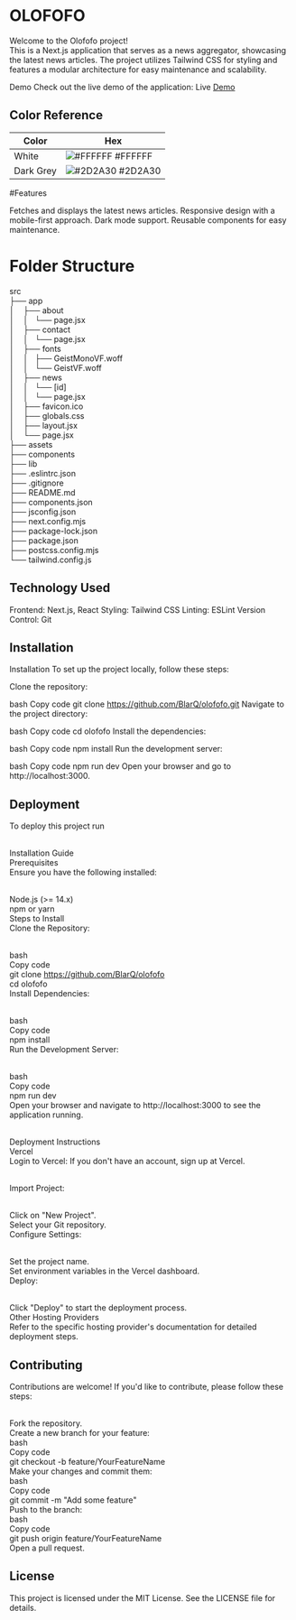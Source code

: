 
# OLOFOFO

Welcome to the Olofofo project! <br/> This is a Next.js application that serves as a news aggregator, showcasing the latest news articles. The project utilizes Tailwind CSS for styling and features a modular architecture for easy maintenance and scalability.


Demo
Check out the live demo of the application: Live [Demo](https://blarq.github.io/OLOFOFO//)

## Color Reference

| Color             | Hex                                                                |
| ----------------- | ------------------------------------------------------------------ |
| White | ![#FFFFFF](https://via.placeholder.com/10/ffffff?text=+) #FFFFFF |
| Dark Grey | ![#2D2A30](https://via.placeholder.com/10/A9A9A9?text=+) #2D2A30 |

#Features

Fetches and displays the latest news articles. Responsive design with a mobile-first approach. Dark mode support. Reusable components for easy maintenance.

# Folder Structure

src <br/>
├── app <br/>
│ &nbsp;&nbsp;&nbsp;├── about <br/>
│ &nbsp;&nbsp;&nbsp;│  &nbsp; └── page.jsx <br/>
│ &nbsp;&nbsp;&nbsp;├── contact <br/>
│ &nbsp;&nbsp;&nbsp;│  &nbsp; └── page.jsx <br/>
│ &nbsp;&nbsp;&nbsp;├── fonts <br/>
│ &nbsp;&nbsp;&nbsp;│ &nbsp;  ├── GeistMonoVF.woff <br/>
│ &nbsp;&nbsp;&nbsp;│  &nbsp; └── GeistVF.woff <br/>
│ &nbsp;&nbsp;&nbsp;├── news <br/>
│ &nbsp;&nbsp;&nbsp;│  &nbsp; └── [id] <br/>
│ &nbsp;&nbsp;&nbsp;│   &nbsp;     └── page.jsx <br/>
│ &nbsp;&nbsp;&nbsp;├── favicon.ico <br/>
│ &nbsp;&nbsp;&nbsp;├── globals.css <br/>
│ &nbsp;&nbsp;&nbsp;├── layout.jsx <br/>
│ &nbsp;&nbsp;&nbsp;└── page.jsx <br/>
├── assets <br/>
├── components <br/>
├── lib <br/>
├── .eslintrc.json <br/>
├── .gitignore <br/>
├── README.md <br/>
├── components.json <br/>
├── jsconfig.json <br/>
├── next.config.mjs <br/>
├── package-lock.json <br/>
├── package.json <br/>
├── postcss.config.mjs <br/>
└── tailwind.config.js

## Technology Used

Frontend: Next.js, React
Styling: Tailwind CSS
Linting: ESLint
Version Control: Git

## Installation

Installation
To set up the project locally, follow these steps:

Clone the repository:

bash
Copy code
git clone https://github.com/BlarQ/olofofo.git
Navigate to the project directory:

bash
Copy code
cd olofofo
Install the dependencies:

bash
Copy code
npm install
Run the development server:

bash
Copy code
npm run dev
Open your browser and go to http://localhost:3000.

## Deployment

To deploy this project run <br/><br/>

Installation Guide<br/>
Prerequisites<br/>
Ensure you have the following installed:<br/><br/>

Node.js (>= 14.x)<br/>
npm or yarn<br/>
Steps to Install<br/>
Clone the Repository:<br/><br/>

bash<br/>
Copy code<br/>
git clone https://github.com/BlarQ/olofofo<br/>
cd olofofo<br/>
Install Dependencies:<br/><br/>

bash<br/>
Copy code<br/>
npm install<br/>
Run the Development Server:<br/><br/>

bash<br/>
Copy code<br/>
npm run dev<br/>
Open your browser and navigate to http://localhost:3000 to see the application running.<br/><br/>


Deployment Instructions<br/>
Vercel<br/>
Login to Vercel: If you don't have an account, sign up at Vercel.<br/><br/>

Import Project:<br/><br/>

Click on "New Project".<br/>
Select your Git repository.<br/>
Configure Settings:<br/><br/>

Set the project name.<br/>
Set environment variables in the Vercel dashboard.<br/>
Deploy:<br/><br/>

Click "Deploy" to start the deployment process.<br/>
Other Hosting Providers<br/>
Refer to the specific hosting provider's documentation for detailed deployment steps.

## Contributing

Contributions are welcome! If you'd like to contribute, please follow these steps: <br/><br/>

Fork the repository.<br/>
Create a new branch for your feature:<br/>
bash<br/>
Copy code<br/>
git checkout -b feature/YourFeatureName<br/>
Make your changes and commit them:<br/>
bash<br/>
Copy code<br/>
git commit -m "Add some feature"<br/>
Push to the branch:<br/>
bash<br/>
Copy code<br/>
git push origin feature/YourFeatureName<br/>
Open a pull request.<br/>
## License
This project is licensed under the MIT License. See the LICENSE file for details.
